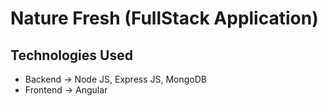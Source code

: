 # Nature Fresh (FullStack Application)

## Technologies Used
* Backend -> Node JS, Express JS, MongoDB 
* Frontend -> Angular
